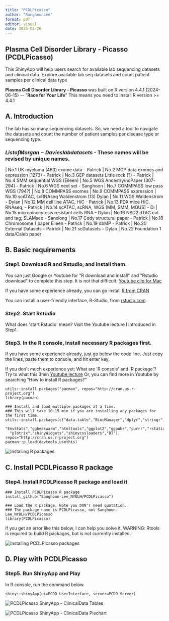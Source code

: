 ```yaml
---
title: "PCDLPicasso"
author: "SanghoonLee"
format: pdf
editor: visual
date: 2025-02-26
---
```


## Plasma Cell Disorder Library - Picasso (PCDLPicasso)

This ShinyApp will help users search for available lab sequencing datasets and clinical data. Explore available lab seq datasets and count patient samples per clinical data type

**Plasma Cell Disorder Library - Picasso** was built on R version 4.4.1 (2024-06-15) -- "**Race for Your Life**" This means you need to install R version \>= 4.4.1

## A. Introduction

The lab has so many sequencing datasets. So, we need a tool to navigate the datasets and count the number of patient samples per disease type or sequencing type.

### $List of Morgan-Davies lab datasets$ - These names will be revised by unique names.

|  No.1 UK myeloma (463) exome data - Patrick
|  No.2 MGP data exomes and expression (1273) - Patrick
|  No.3 GEP datasets Little rock (?) - Patrick
|  No.4 SMM sequential WGS (Eileen)
|  No.5 WGS Ancestry/ncPaper (307-294) - Patrick
|  No.6 WGS next set - Sanghoon
|  No.7 COMMPASS low pass WGS (794?)
|  No.8 COMMPASS exomes
|  No.9 COMMPASS expression
|  No.10 scATAC, scRNAseq Waldenstrom (13) Dylan
|  No.11 WGS Waldenstrom - Dylan
|  No.12 MM cell line ATAC, HiC - Patrick
|  No.13 PDX mice HiC, RNAseq, - Patrick
|  No.14 scATAC, scRNA, WGS (MM, SMM, MGUS) - Di
|  No.15 micropinocytosis resistant cells RNA - Dylan
|  No.16 NSD2 dTAG cut and tag; SLAMseq - Sanxiong
|  No.17 Cody structural paper - Patrick
|  No.18 Chromosome 1 paper Eileen - Patrick
|  No.19 dbMP - Patrick
|  No.20 External Datasets – Patrick
|  No.21 scDatasets – Dylan
|  No.22 Foundation 1 data/Caleb paper

## B. Basic requirements

### Step1. Download R and Rstudio, and install them.

You can just Google or Youtube for "R download and install" and "Rstudio download" to complete this step. It is not that difficult. [Youtube clip for Mac](https://www.youtube.com/watch?v=I5WIMX4LK8M)

If you have some experience already, you can go install [R from CRAN](https://cran.r-project.org/)

You can install a user-friendly interface, R-Studio, from [rstudio.com](https://www.rstudio.com/products/rstudio/download/)

### Step2. Start Rstudio

What does 'start Rstudio' mean? Visit the Youtube lecture I introduced in Step1.

### Step3. In the R console, install necessary R packages first.

If you have some experience already, just go below the code line. Just copy the lines, paste them to console, and hit enter key.

If you don't much experience yet; What are 'R console' and 'R package'? Try to what this 3min [Youtube lecture](https://www.youtube.com/watch?v=BLpbGlYzUiQ) Or, you can find more in Youtube by searching "How to install R packages?"

```{r}
utils::install.packages("pacman", repos="http://cran.us.r-project.org")
library(pacman)

### Install and load multiple packages at a time.  
### This will take 10~15 min if you are installing any packages for the first time.
utils::install.packages(c("data.table","BiocManager","dplyr","stringr","tidyverse",
  "EnvStats","ggbeeswarm","htmltools","ggplot2","ggpubr","purrr","rstatix","shiny",
  "plotrix","shinyWidgets","shinycssloaders","DT"), repos="http://cran.us.r-project.org")
pacman::p_load(devtools,usethis)
```

![Installing R packages](Screenshot1_PackageInstall.png)


## C. Install PCDLPicasso R package

### Step4. Install PCDLPicasso R package and load it

```{r}
### Install PCDLPicasso R package
install_github("Sanghoon-Lee_NYULH/PCDLPicasso")

### Load the R package. Note you DON'T need quotation. 
### The package name is PCDLPicasso, not Sanghoon-Lee_NYULH/PCDLPicasso
library(PCDLPicasso)
```

If you get an error like this below, I can help you solve it.
WARNING: Rtools is required to build R packages, but is not currently installed.


![Installing PCDLPicasso packages](Screenshot2_InstallPCDLPicasso.png)


## D. Play with PCDLPicasso

### Step5. Run ShinyApp and Play

In R console, run the command below.

```{r}
shiny::shinyApp(ui=PCDD_UserInterface, server=PCDD_Server)
```

![PCDLPicasso ShinyApp - ClinicalData Tables](Screenshot3_PCDLPicassoTable.png)


![PCDLPicasso ShinyApp - ClinicalData Piechart](Screenshot4_PCDLPicassoPiechart.png)
